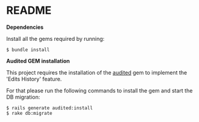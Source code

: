 # README

**Dependencies**

Install all the gems required by running:

```
$ bundle install
```

**Audited GEM installation**

This project requires the installation of the [audited](https://github.com/collectiveidea/audited) gem to implement the 'Edits History' feature.

For that please run the following commands to install the gem and start the DB migration:

```
$ rails generate audited:install
$ rake db:migrate
```
